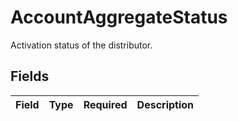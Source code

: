 # AccountAggregateStatus

Activation status of the distributor.


## Fields

| Field       | Type        | Required    | Description |
| ----------- | ----------- | ----------- | ----------- |